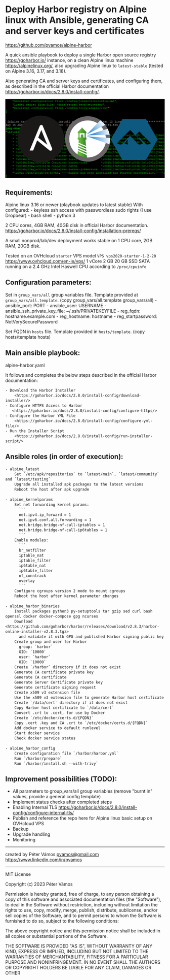 # Deploy Harbor registry on Alpine linux with Ansible, generating CA and server keys and certificates
 

<https://github.com/pvamos/alpine-harbor>

A quick ansible playbook to deploy a single Harbor open source registry <https://goharbor.io/> instance,
on a clean Alpine linux machine <https://alpinelinux.org/>,
also upgrading Alpine linux to `latest-stable` (tested on Alpine 3.16, 3.17, and 3.18).

Also generating CA and server keys and certificates, and configuring them,
as described in the official Harbor documentation <https://goharbor.io/docs/2.8.0/install-config/>.

![harbor install ansible output illustration](images/harbor-small.png)

## Requirements:

  Alpine linux 3.16 or newer (playbook updates to latest stable)
    With configured:
      - keyless ssh access with passwordless sudo rights (I use Dropbear)
      - bash shell
      - python 3

  2 CPU cores, 4GB RAM, 40GB disk in official Harbor documentation.
  <https://goharbor.io/docs/2.8.0/install-config/installation-prereqs/>

  A small nonprod/lab/dev deployment works stable on 1 CPU core, 2GB RAM, 20GB disk.

  Tested on an OVHcloud `starter` VPS model `VPS vps2020-starter-1-2-20` <https://www.ovhcloud.com/en-ie/vps/>
    1 vCore
    2 GB
    20 GB SSD SATA
    running on a 2.4 GHz Intel Haswell CPU according to `/proc/cpuinfo`


## Configuration parameters:

   Set in `group_vars/all` group variables file. Template provided at `group_vars/all.template`. (copy group_vars/all.template group_vars/all)
     - ansible_port: PORT
     - ansible_user: USERNAME
     - ansible_ssh_private_key_file: ~/.ssh/PRIVATEKEYFILE
     - reg_fqdn: hostname.example.com
     - reg_hostname: hostname
     - reg_startpassword: NotVerySecurePassword

   Set FQDN in `hosts` file. Template provided in `hosts/template`. (copy hosts/template hosts)

## Main ansible playbook:

  alpine-harbor.yaml

  It follows and completes the below steps described in the official Harbor documentation:

    - Download the Harbor Installer
        <https://goharbor.io/docs/2.8.0/install-config/download-installer/>
    - Configure HTTPS Access to Harbor
       <https://goharbor.io/docs/2.8.0/install-config/configure-https/>
    - Configure the Harbor YML File
        <https://goharbor.io/docs/2.8.0/install-config/configure-yml-file/>
    - Run the Installer Script
        <https://goharbor.io/docs/2.8.0/install-config/run-installer-script/>


## Ansible roles (in order of execution):

    - alpine_latest
        Set `/etc/apk/repositories` to `latest/main`, `latest/community` and `latest/testing`
        Upgrade all installed apk packages to the latest versions
        Reboot the host after apk upgrade

    - alpine_kernelparams
        Set net forwarding kernel params:
          ```
          net.ipv4.ip_forward = 1
          net.ipv6.conf.all.forwarding = 1
          net.bridge.bridge-nf-call-iptables = 1
          net.bridge.bridge-nf-call-ip6tables = 1
          ```
        Enable modules:
          ```
          br_netfilter
          iptable_nat
          iptable_filter
          ip6table_nat
          ip6table_filter
          nf_conntrack
          overlay
          ```
        Configure cgroups version 2 mode to mount cgroups
        Reboot the host after kernel parameter changes

    - alpine_harbor_binaries
        Install packages python3 py-setuptools tar gzip sed curl bash openssl docker docker-compose gpg ncurses
        Download <https://github.com/goharbor/harbor/releases/download/v2.8.3/harbor-online-installer-v2.8.3.tgz>
          and validate it with GPG and published Harbor signing public key
        Create group and user for Harbor
          group: `harbor`
          GID: `10000`
          user: `harbor`
          UID: `10000`
        Create `/harbor` directory if it does not exist
        Generate CA certificate private key
        Generate CA certificate
        Generate Server Certificate private key
        Generate certificate signing request
        Create x509 v3 extension file
        Use the x509 v3 extension file to generate Harbor host certificate
        Create `/data/cert` directory if it does not exist
        Copy Harbor host certificate to `/data/cert`
        Convert .crt to .cert, for use by Docker
        Create `/etc/docker/certs.d/{FQDN}`
        Copy .cert .key and CA .crt to `/etc/docker/certs.d/{FQDN}`
        Add docker service to default runlevel
        Start docker service
        Check docker service status

    - alpine_harbor_config
        Create configuration file `/harbor/harbor.yml`
        Run `/harbor/prepare`
        Run `/harbor/install.sh --with-trivy`


## Improvement possibilities (TODO):

  - All parameters to group_vars/all group variables (remove "burnt in" values, provide a general config template)
  - Implement status checks after completed steps
  - Enabling Internal TLS
      <https://goharbor.io/docs/2.8.0/install-config/configure-internal-tls/>
  - Publish and reference the repo here for Alpine linux basic setup on OVHcloud VPS
  - Backup
  - Upgrade handling
  - Monitoring


---

created by Péter Vámos pvamos@gmail.com <https://www.linkedin.com/in/pvamos>

---

MIT License

Copyright (c) 2023 Péter Vámos

Permission is hereby granted, free of charge, to any person obtaining a copy
of this software and associated documentation files (the "Software"), to deal
in the Software without restriction, including without limitation the rights
to use, copy, modify, merge, publish, distribute, sublicense, and/or sell
copies of the Software, and to permit persons to whom the Software is
furnished to do so, subject to the following conditions:

The above copyright notice and this permission notice shall be included in all
copies or substantial portions of the Software.

THE SOFTWARE IS PROVIDED "AS IS", WITHOUT WARRANTY OF ANY KIND, EXPRESS OR
IMPLIED, INCLUDING BUT NOT LIMITED TO THE WARRANTIES OF MERCHANTABILITY,
FITNESS FOR A PARTICULAR PURPOSE AND NONINFRINGEMENT. IN NO EVENT SHALL THE
AUTHORS OR COPYRIGHT HOLDERS BE LIABLE FOR ANY CLAIM, DAMAGES OR OTHER
